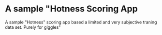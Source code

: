 # A sample "Hotness Scoring App
<p>A sample "Hotness" scoring app based a limited and very subjective traning data set. Purely for giggles"
